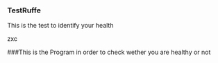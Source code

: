 ### TestRuffe
This is the test to identify your health 




















zxc



###This is the Program in order to check wether you are healthy or not
